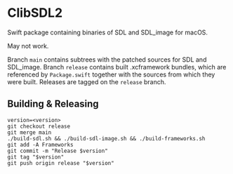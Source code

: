 # ClibSDL2

Swift package containing binaries of SDL and SDL_image for macOS.

May not work.

Branch `main` contains subtrees with the patched sources for SDL and 
SDL_image. Branch `release` contains built .xcframework bundles, which are 
referenced by `Package.swift` together with the sources from which they were 
built. Releases are tagged on the `release` branch.


## Building & Releasing

```
version=<version>
git checkout release
git merge main
./build-sdl.sh && ./build-sdl-image.sh && ./build-frameworks.sh
git add -A Frameworks
git commit -m "Release $version"
git tag "$version"
git push origin release "$version"
```

